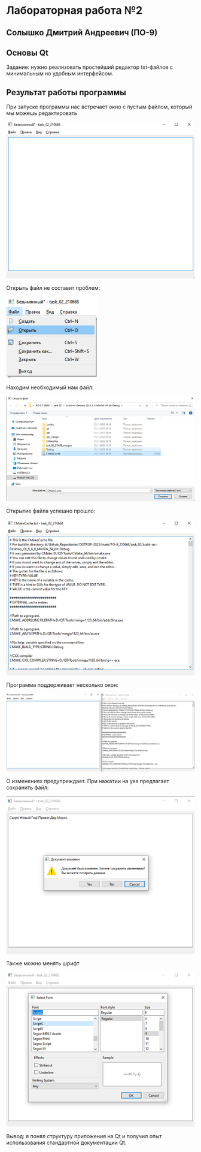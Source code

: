 # Лабораторная работа №2 #

## Солышко Дмитрий Андреевич (ПО-9)

## Основы Qt ##

Задание: нужно реализовать простейший редактор txt-файлов с минимальным но удобным интерфейсом.

## Результат работы программы

При запуске программы нас встречает окно с пустым файлом, который мы можешь редактировать

![image](./images/img1.png)

Открыть файл не составит проблем:

![image](./images/img2.png)

Находим необходимый нам файл:

![image](./images/img3.png)

Открытие файла успешно прошло:

![image](./images/img4.png)

Программа поддерживает несколько окон:

![image](./images/img5.png)

О изменениях предупреждает. При нажатии на yes предлагает сохранить файл:

![image](./images/img6.png)

Также можно менять шрифт

![image](./images/img7.png)   

Вывод: я понял структуру приложения на Qt и получил опыт использования стандартной документации Qt.
